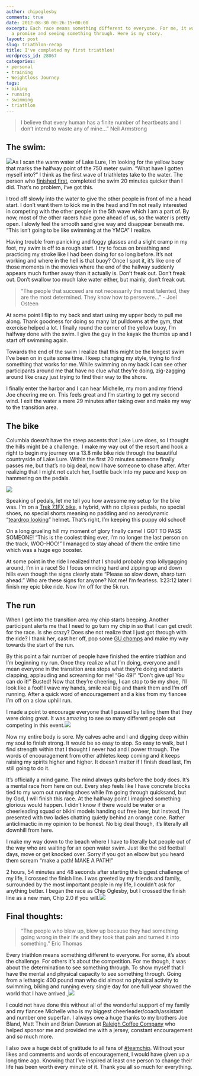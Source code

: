 ```yaml
---
author: chipoglesby
comments: true
date: 2012-08-30 00:26:15+00:00
excerpt: Each race means something different to everyone. For me, it was about keeping
  a promise and seeing something through. Here is my story.
layout: post
slug: triathlon-recap
title: I've completed my first triathlon!
wordpress_id: 28067
categories:
- personal
- training
- Weightloss Journey
tags:
- biking
- running
- swimming
- triathlon
---
```


<blockquote>I believe that every human has a finite number of heartbeats and I don’t intend to waste any of mine…” Neil Armstrong</blockquote>




## The swim:


[![](http://www.chipoglesby.com/wp-content/uploads/2012/08/swim-300x225.jpeg)](http://www.chipoglesby.com/wp-content/uploads/2012/08/swim.jpeg)As I scan the warm water of Lake Lure, I’m looking for the yellow buoy that marks the halfway point of the 750 meter swim. “What have I gotten myself into?” I think as the first wave of triathletes take to the water. The person who [finished first](http://blogs2.citizen-times.com/outdoors/2012/08/26/hayball-hayes-win-lake-lure-triathlon/), completed the swim 20 minutes quicker than I did. That’s no problem, I’ve got this.

I trod off slowly into the water to give the other people in front of me a head start. I don’t want them to kick me in the head and I’m not really interested in competing with the other people in the 5th wave which I am a part of. By now, most of the other racers have gone ahead of us, so the water is pretty open. I slowly feel the smooth sand give way and disappear beneath me. “This isn’t going to be like swimming at the YMCA” I realize.

Having trouble from panicking and foggy glasses and a slight cramp in my foot, my swim is off to a rough start. I try to focus on breathing and practicing my stroke like I had been doing for so long before. It’s not working and where in the hell is that buoy? Once I spot it, it’s like one of those moments in the movies where the end of the hallway suddenly appears much further away than it actually is. Don’t freak out. Don’t freak out. Don’t swallow too much lake water either, but mainly, don’t freak out.


<blockquote>“The people that succeed are not necessarily the most talented, they are the most determined. They know how to persevere...” - Joel Osteen</blockquote>


At some point I flip to my back and start using my upper body to pull me along. Thank goodness for doing so many lat pulldowns at the gym, that exercise helped a lot. I finally round the corner of the yellow buoy, I’m halfway done with the swim. I give the guy in the kayak the thumbs up and I start off swimming again.

Towards the end of the swim I realize that this might be the longest swim I’ve been on in quite some time. I keep changing my style, trying to find something that works for me. While swimming on my back I can see other participants around me that have no clue what they’re doing, zig-zagging around like crazy just trying to find their way to the shore.

I finally enter the harbor and I can hear Michelle, my mom and my friend Joe cheering me on. This feels great and I’m starting to get my second wind. I exit the water a mere 29 minutes after taking over and make my way to the transition area.


## The bike


Columbia doesn’t have the steep ascents that Lake Lure does, so I thought the hills might be a challenge.  I make my way out of the resort and hook a right to begin my journey on a 13.8 mile bike ride through the beautiful countryside of Lake Lure. Within the first 20 minutes someone finally passes me, but that’s no big deal, now I have someone to chase after. After realizing that I might not catch her, I settle back into my pace and keep on hammering on the pedals.

![](http://www.chipoglesby.com/wp-content/uploads/2012/08/bike-300x268.jpeg)

Speaking of pedals, let me tell you how awesome my setup for the bike was. I’m on a [Trek 7.1FX bike](http://www.trekbikes.com/us/en/bikes/town/fitness/fx/7_1_fx/), a hybrid, with no clipless pedals, no special shoes, no special shorts meaning no padding and no aerodynamic “[teardrop looking](http://www.buy.com/prod/giro-advantage-2-triathlon-helmet-matte-black-white-l/230021505.html?listingId=209879953)” helmet. That’s right, I’m keeping this puppy old school!

On a long grueling hill my moment of glory finally came! I GOT TO PASS SOMEONE! “This is the coolest thing ever, I’m no longer the last person on the track, WOO-HOO!” I managed to stay ahead of them the entire time which was a huge ego booster.

At some point in the ride I realized that I should probably stop lollygagging around, I’m in a race! So I focus on riding hard and zipping up and down hills even though the signs clearly state “Please so slow down, sharp turn ahead.” Who are these signs for anyone? Not me! I’m fearless. 1:23:12 later I finish my epic bike ride. Now I’m off for the 5k run.


## The run


When I get into the transition area my chip starts beeping. Another participant alerts me that I need to go turn my chip in so that I can get credit for the race. Is she crazy? Does she not realize that I just got through with the ride? I thank her, cast her off, pop some [GU chomps](http://www.rei.com/product/787548/gu-chomps-energy-chews) and make my way towards the start of the run.

By this point a fair number of people have finished the entire triathlon and I’m beginning my run. Once they realize what I’m doing, everyone and I mean everyone in the transition area stops what they’re doing and starts clapping, applauding and screaming for me! “Go 49!” “Don’t give up! You can do it!” Busted! Now that they’re cheering, I can stop to tie my shoe, I’ll look like a fool! I wave my hands, smile real big and thank them and I’m off running. After a quick word of encouragement and a kiss from my fiancee I’m off on a slow uphill run.

I made a point to encourage everyone that I passed by telling them that they were doing great. It was amazing to see so many different people out competing in this event.[![](http://www.chipoglesby.com/wp-content/uploads/2012/08/run-198x300.jpeg)](http://www.chipoglesby.com/wp-content/uploads/2012/08/run.jpeg)

Now my entire body is sore. My calves ache and I and digging deep within my soul to finish strong. It would be so easy to stop. So easy to walk, but I find strength within that I thought I never had and I power through. The words of encouragement from other athletes keep coming and it keeps raising my spirits higher and higher. It doesn’t matter if I finish dead last, I’m still going to do it.

It’s officially a mind game. The mind always quits before the body does. It’s a mental race from here on out. Every step feels like I have concrete blocks tied to my worn out running shoes while I’m going through quicksand, but by God, I will finish this race. At the halfway point I imagined something glorious would happen. I didn’t know if there would be water or a cheerleading squad or bikini models handing out free beer, but instead, I’m presented with two ladies chatting quietly behind an orange cone. Rather anticlimactic in my opinion to be honest. No big deal though, it’s literally all downhill from here.

I make my way down to the beach where I have to literally bat people out of the way who are waiting for an open water swim. Just like the old football days, move or get knocked over. Sorry if you got an elbow but you heard them scream “make a path! MAKE A PATH!”

2 hours, 54 minutes and 48 seconds after starting the biggest challenge of my life, I crossed the finish line. I was greeted by my friends and family, surrounded by the most important people in my life, I couldn’t ask for anything better. I began the race as Chip Oglesby, but I crossed the finish line as a new man, Chip 2.0 if you will.[![](http://www.chipoglesby.com/wp-content/uploads/2012/08/finish.jpeg)](http://www.chipoglesby.com/wp-content/uploads/2012/08/finish.jpeg)


## Final thoughts:




<blockquote>“The people who blew up, blew up because they had something going wrong in their life and they took that pain and turned it into something.” Eric Thomas</blockquote>


Every triathlon means something different to everyone. For some, it’s about the challenge. For others it’s about the competition. For me though, it was about the determination to see something through. To show myself that I have the mental and physical capacity to see something through. Going from a lethargic 400 pound man who did almost no physical activity to swimming, biking and running every single day for one full year showed the world that I have arrived.[
![](http://www.chipoglesby.com/wp-content/uploads/2012/08/family-300x225.jpeg)](http://www.chipoglesby.com/wp-content/uploads/2012/08/family.jpeg)

I could not have done this without all of the wonderful support of my family and my fiancee Michelle who is my biggest cheerleader/coach/assistant and number one superfan. I always owe a huge thanks to my brothers Joe Bland, Matt Thein and Brian Dawson at [Raleigh Coffee Company](http://www.raleighcoffeecompany.com) who helped sponsor me and provided me with a jersey, constant encouragement and so much more.[
](http://www.chipoglesby.com/wp-content/uploads/2012/08/family.jpeg)

I also owe a huge debt of gratitude to all fans of [#teamchip](https://www.facebook.com/chip2point0). Without your likes and comments and words of encouragement, I would have given up a long time ago. Knowing that I’ve inspired at least one person to change their life has been worth every minute of it. Thank you all so much for everything.
